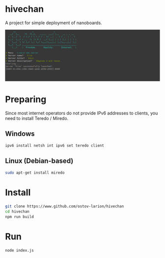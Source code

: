 # hivechan
A project for simple deployment of nanoboards.

![cover](https://github.com/ostov-larion/hivechan/blob/main/cover.png?raw=true)

# Preparing
Since most internet operators do not provide IPv6 addresses to clients, you need to install Teredo / Miredo.

## Windows
```batch
ipv6 install netsh int ipv6 set teredo client
```

## Linux (Debian-based)
```bash
sudo apt-get install miredo
```

# Install
```bash
git clone https://www.github.com/ostov-larion/hivechan
cd hivechan
npm run build
```

# Run
```bash
node index.js
```
